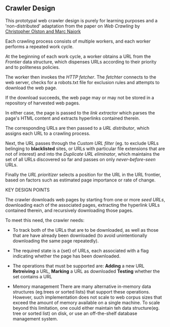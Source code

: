 ## Crawler Design 

This prototypal web crawler design is 
purely for learning purposes and a 'non-distributed' adaptation from the paper on *Web Crawling* by [Christopher Olston and Marc Najork]()

Each crawling process consists of multiple workers, and each 
worker performs a repeated work cycle.

At the beginning of each work cycle, a worker obtains a URL from 
the *Frontier* data structure, which dispenses URLs according to 
their priority and to politeness policies. 

The worker then invokes the *HTTP fetcher*. 
The *fetchter* connects to the web server, checks for a robots.txt file for exclusion rules and attempts to download the web page.

If the download succeeds, the web page may or may not be stored in a repository of harvested web pages.

In either case, the page is passed to the *link extractor* which parses the page's HTML content and extracts hyperlinks contained therein. 

The corresponding URLs are then passed to a *URL distributor*, which assigns each URL to a crawling process.

Next, the URL passes through the *Custom URL filter* (eg. to exclude URLs belinging to **blacklisted** sites, or URLs with particular file extensions that are not of interest) and into the *Duplicate URL eliminator*, which maintains the set of all URLs discovered so far and passes on only *never-before-seen* URLs.

Finally the *URL prioritizer* selects a position for the URL in the URL frontier, based on factors such as estimated page importance or rate of change.

KEY DESIGN POINTS 

The crawler downloads web pages by starting from one or more *seed URLs*, downloading each of the associated pages, extracting the hyperlink URLs contained therein, and recursively downloading those pages. 


To meet this need, the crawler needs:
*   To track both of the URLs that are to be downloaded, as well as those that are have already been downloaded (to avoid unintentionally downloading the same page repeatedly). 
    
*   The required state is a {set} of URLs, each associated with a flag indicating whether the page has been downloaded.

*   The operations that must be supported are:
    **Adding** a new URL
    **Retreiving** a URL, 
    **Marking** a URL as downloaded 
    **Testing** whether the set contains a URL 

* Memory management 
    There are many alternative in-memory data structures (eg.trees or sorted lists) that support these operations. However, such implementation does not scale to web corpus sizes that exceed the amount of memory available on a single machine.
    To scale beyond this limitation, one could either maintain teh data structure(eg. tree or sorted list) on disk, or use an off-the-shelf database management system. 
    
